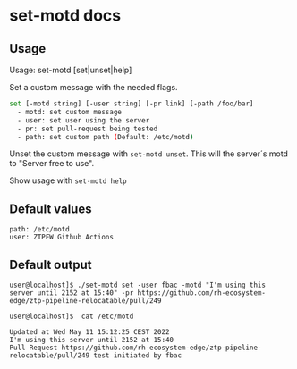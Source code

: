 # set-motd docs

## Usage

Usage: set-motd [set|unset|help]

Set a custom message with the needed flags.

```bash
set [-motd string] [-user string] [-pr link] [-path /foo/bar]
  - motd: set custom message
  - user: set user using the server
  - pr:	set pull-request being tested
  - path: set custom path (Default: /etc/motd)
```

Unset the custom message with `set-motd unset`. This will the server´s motd to "Server free to use".

Show usage with `set-motd help`

## Default values

```plain
path: /etc/motd
user: ZTPFW Github Actions
```

## Default output

```plain
user@localhost]$ ./set-motd set -user fbac -motd "I'm using this server until 2152 at 15:40" -pr https://github.com/rh-ecosystem-edge/ztp-pipeline-relocatable/pull/249

user@localhost]$  cat /etc/motd

Updated at Wed May 11 15:12:25 CEST 2022
I'm using this server until 2152 at 15:40
Pull Request https://github.com/rh-ecosystem-edge/ztp-pipeline-relocatable/pull/249 test initiated by fbac
```

